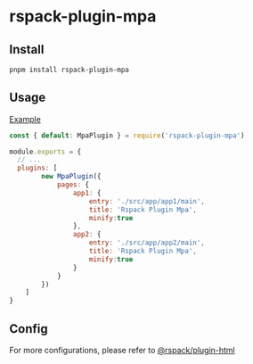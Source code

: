 # rspack-plugin-mpa

## Install

```bash
pnpm install rspack-plugin-mpa
```

## Usage

[Example](./example/rspack.config.js)

```javascript
const { default: MpaPlugin } = require('rspack-plugin-mpa')

module.exports = {
  // ...
  plugins: [
        new MpaPlugin({
            pages: {
                app1: {
                    entry: './src/app/app1/main',
                    title: 'Rspack Plugin Mpa',
                    minify:true
                },
                app2: {
                    entry: './src/app/app2/main',
                    title: 'Rspack Plugin Mpa',
                    minify:true
                }
            }
        })
    ]
}
```

## Config

For more configurations, please refer to [@rspack/plugin-html](https://github.com/web-infra-dev/rspack/blob/main/packages/rspack-plugin-html/README.md)

